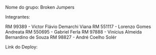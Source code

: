 Nome do grupo: Broken Jumpers

Integrantes:

RM 99389 - Victor Flávio Demarchi Viana
RM 551117 - Lorenzo Gomes Andreata
RM 550695 - Gabriel Ferla
RM 97888 - Vinícius Almeida Bernardino de Souza
RM 98827 - André Coelho Solér

Link do Deploy: 
